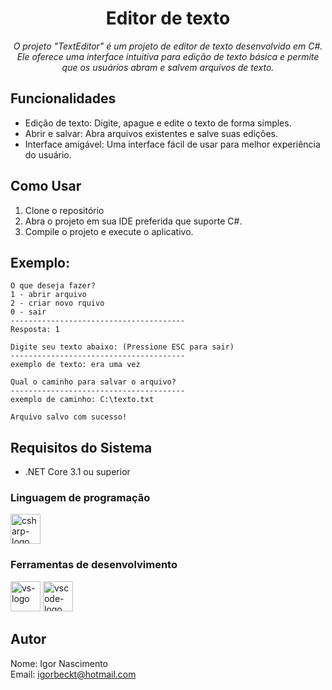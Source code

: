 <h1 align="center">Editor de texto</h1>
<p align="center"><i>O projeto "TextEditor" é um projeto de editor de texto desenvolvido em C#. Ele oferece uma interface intuitiva para edição de texto básica e permite que os usuários abram e salvem arquivos de texto.
</i></p>

## Funcionalidades

- Edição de texto: Digite, apague e edite o texto de forma simples.
- Abrir e salvar: Abra arquivos existentes e salve suas edições.
- Interface amigável: Uma interface fácil de usar para melhor experiência do usuário.

  
## Como Usar

1. Clone o repositório
2. Abra o projeto em sua IDE preferida que suporte C#.
3. Compile o projeto e execute o aplicativo.

## Exemplo:
```
O que deseja fazer?
1 - abrir arquivo
2 - criar novo rquivo
0 - sair
---------------------------------------
Resposta: 1
```
```
Digite seu texto abaixo: (Pressione ESC para sair)
---------------------------------------
exemplo de texto: era uma vez
```
```
Qual o caminho para salvar o arquivo?
---------------------------------------
exemplo de caminho: C:\texto.txt
```
```
Arquivo salvo com sucesso!
```



## Requisitos do Sistema

- .NET Core 3.1 ou superior
  
 ### Linguagem de programação
<p display="inline-block">
  <img width="48" src="https://www.freeiconspng.com/uploads/c-logo-icon-18.png" alt="csharp-logo"/>
</p>
                                                                                                  
### Ferramentas de desenvolvimento

<p display="inline-block">
  <img width="48" src="https://static.wikia.nocookie.net/logopedia/images/e/ec/Microsoft_Visual_Studio_2022.svg" alt="vs-logo"/>
  
  <img width="48" src="https://upload.wikimedia.org/wikipedia/commons/thumb/9/9a/Visual_Studio_Code_1.35_icon.svg/2048px-Visual_Studio_Code_1.35_icon.svg.png" alt="vscode-logo"/>
</p>


## Autor

Nome: Igor Nascimento                                                                                                                           
Email: igorbeckt@hotmail.com
